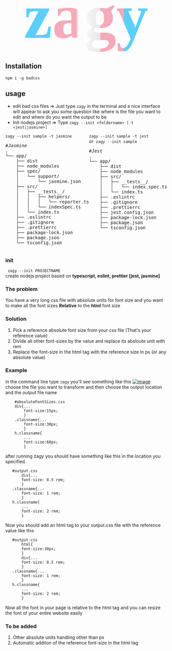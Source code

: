 <style>
@import url('https://fonts.googleapis.com/css2?family=Great+Vibes&display=swap');
.main-header{
font-family: 'Great Vibes', cursive;
font-size:200px;
width:fit-content;
margin:auto;
background: rgb(91,207,250);
background: linear-gradient(90deg, rgba(91,207,250,1) 0%, rgba(91,207,250,1) 22%, rgba(245,170,185,1) 23%, rgba(245,170,185,1) 42%, rgba(254,254,254,1) 44%, rgba(232,232,232,1) 61%, rgba(245,170,185,1) 62%, rgba(245,170,185,1) 80%, rgba(91,207,250,1) 81%, rgba(91,207,250,1) 100%);
  -webkit-background-clip: text;
  -webkit-text-fill-color: transparent;
}
</style>

<h1 class="main-header">zagy</h1>

## Installation
``npm i -g badcss``

## usage
- edit bad css files => Just type ``zagy`` in the terminal and a nice interface will appear to ask you some question like where is the file you want to edit and where do you want the output to be
- Init nodejs project => Type ``zagy --init <foldername> [-t <jest|jasmine>]``<br/>
<div style="display:flex; justify-content:space-between;">
<div>
<code>zagy --init sample -t jasmine</code>
<pre style="display:inline-block; background-color:transparent;">
<em>#Jasmine</em>
.
└── app/
    ├── dist
    ├── node_modules
    ├── spec/
    │   └── support/
    │       └── jasmine.json
    ├── src/
    │   ├── __tests__/
    │   │   ├── helpers/
    │   │   │   └── reporter.ts
    │   │   └── indexSpec.ts
    │   └── index.ts
    ├── .eslintrc
    ├── .gitignore
    ├── .prettierrc
    ├── package-lock.json
    ├── package.json
    └── tsconfig.json
</pre>
</div>
<div>
<code>zagy --init sample -t jest</code><br/>
<em>or</em>&nbsp;
<code>zagy --init sample</code>
<pre style="display:inline-block; background-color:transparent;">
<em>#Jest</em>
.
└── app/
    ├── dist
    ├── node_modules
    ├── src/
    │   ├── __tests__/
    │   │   └── index.spec.ts
    │   └── index.ts
    ├── .eslintrc
    ├── .gitignore
    ├── .prettierrc
    ├── jest.config.json
    ├── package-lock.json
    ├── package.json
    └── tsconfig.json
</pre>
</div>
</div>

### init
`` zagy --init PROJECTNAME`` <br/>
create nodejs project based on **typescript, eslint, prettier [jest, jasmine]**
### The problem
You have a very long css file with absolute units for font size and you want to make all the font sizes **Relative** to the **html** font size
### Solution

 1. Pick a reference absolute font size from your css file (That's your reference value)
 2. Divide all other font-sizes by the value and replace its absloute unit with rem
 3. Replace the font-size in the html tag with the reference size in px (or any absolute value)
 
 ### Example
in the command line type ``zagy``
you'll see something like this
<a href="https://im.ge/i/OntPFP"><img src="https://i.im.ge/2022/09/10/OntPFP.image.png" alt="image" border="0"></a>
choose the file you want to transform and then choose the output location and the output file name
```
    #absoluteFontSizes.css
    div{...
	    font-size:15px;
	    }
	.classname{...
		font-size:30px;
		}
	h.classname{
		...
		font-size:60px;
		}
```
 after running zagy you should have something like this in the location you specified 
 ```
    #output.css
        div{...
	    font-size: 0.5 rem;
	    }
	.classname{...
		font-size: 1 rem;
		}
	h.classname{
		...
		font-size: 2 rem;
		}
 ```
Now you should add an html tag to your output.css file with the reference value like this
 ```
    #output.css
	    html{
	    font-size:30px;
	    }
        div{...
	    font-size: 0.5 rem;
	    }
	.classname{...
		font-size: 1 rem;
		}
	h.classname{
		...
		font-size: 2 rem;
		}

 ```
Now all the font in your page is relative to the html tag and you can resize the font of your entire website easily

### To be added
 

 1. Other absolute units handling other than px
 2. Automatic additon of the reference font-size in the html tag